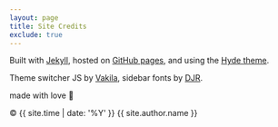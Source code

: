 ```yaml
---
layout: page
title: Site Credits
exclude: true
---
```


Built with [Jekyll](https://jekyllrb.com/), hosted on [GitHub pages](https://pages.github.com/), and using the [Hyde theme](https://hyde.getpoole.com/).

Theme switcher JS by [Vakila](https://github.com/vakila), sidebar fonts by [DJR](https://djr.com/about/).

made with love 💖

© {{ site.time | date: '%Y' }} {{ site.author.name }}
